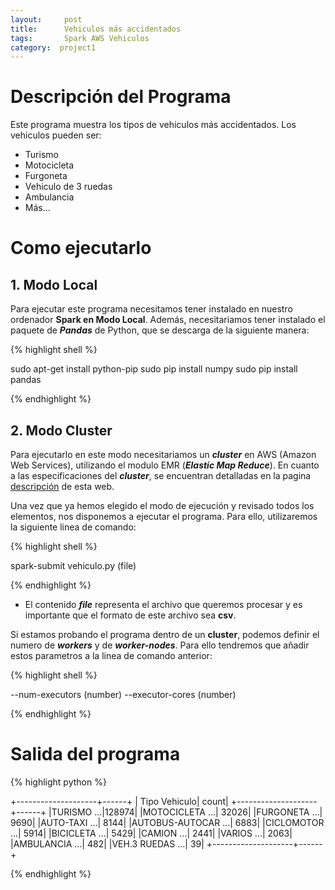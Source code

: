 ```yaml
---
layout:     post
title:      Vehiculos más accidentados
tags: 		Spark AWS Vehiculos 	
category:  project1
---
```

<!-- Start Writing Below in Markdown -->

# Descripción del Programa
Este programa muestra los tipos de vehiculos más accidentados. Los vehiculos pueden ser:

- Turismo
- Motocicleta
- Furgoneta
- Vehiculo de 3 ruedas
- Ambulancia
- Más...

# Como ejecutarlo

## 1. Modo Local
Para ejecutar este programa necesitamos tener instalado en nuestro ordenador **Spark en Modo Local**. Además, necesitariamos tener instalado el paquete de ***Pandas*** de Python, que se descarga de la siguiente manera:

{% highlight shell %}

sudo apt-get install python-pip
sudo pip install numpy
sudo pip install pandas

{% endhighlight %}

## 2. Modo Cluster
Para ejecutarlo en este modo necesitariamos un ***cluster*** en AWS (Amazon Web Services), utilizando el modulo EMR (***Elastic Map Reduce***). En cuanto a las especificaciones del ***cluster***, se encuentran detalladas en la pagina [descripción][1] de esta web.



Una vez que ya hemos elegido el modo de ejecución y revisado todos los elementos, nos disponemos a ejecutar el programa. Para ello, utilizaremos la siguiente linea de comando: 

{% highlight shell %}

spark-submit vehiculo.py (file)

{% endhighlight %}

- El contenido ***file*** representa el archivo que queremos procesar y es importante que el formato de este archivo sea **csv**.


Si estamos probando el programa dentro de un **cluster**, podemos definir el numero de ***workers*** y de ***worker-nodes***. Para ello tendremos que añadir estos parametros a la linea de comando anterior:

{% highlight shell %}

--num-executors (number) --executor-cores (number)

{% endhighlight %}


# Salida del programa

{% highlight python %}

+--------------------+------+
|       Tipo Vehiculo| count|
+--------------------+------+
|TURISMO          ...|128974|
|MOTOCICLETA      ...| 32026|
|FURGONETA        ...|  9690|
|AUTO-TAXI        ...|  8144|
|AUTOBUS-AUTOCAR  ...|  6883|
|CICLOMOTOR       ...|  5914|
|BICICLETA        ...|  5429|
|CAMION           ...|  2441|
|VARIOS           ...|  2063|
|AMBULANCIA       ...|   482|
|VEH.3 RUEDAS     ...|    39|
+--------------------+------+

{% endhighlight %}

[1]:https://artuyero.github.io/Cloud_BigData_UCM//about/